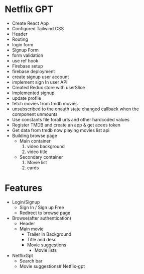 # Netflix GPT

- Create React App
- Configured Tailwind CSS
- Header
- Routing
- login form
- Signup Form
- form validation
- use ref hook
- Firebase setup
- firebase deployment
- create signup user account
- implement sign In user API
- Created Redux store with userSlice
- Implemented signup
- update profile
- fetch movies from tmdb movies
- unsubscribed to the onauth state changed callback when the component unmounts
- Use constants file forall urls and other hardcoded values
- Register TMDB and create an app & get acees token
- Get data from tmdb now playing movies list api
- Building browse page 
    - Main container
      1. video background
      2. video title
    - Secondary container
      1. Movie list
      2. cards

# Features

- Login/Signup
  - Sign In / Sign up Free
  - Redirect to browse page
- Browse(after authentication)
  - Header
  - Main movie
    - Trailer in Background
    - Title and desc
    - Movie suggestions
      - Movie lists
- NetflixGpt
  - Search bar
  - Movie suggestions# Netflix-gpt
